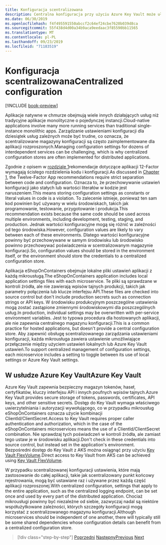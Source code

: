 ```yaml
---
title: Konfiguracja scentralizowana
description: Centralna konfiguracja przy użyciu Azure Key Vault może ułatwić zarządzanie aplikacjami natywnymi w chmurze.
ms.date: 06/30/2019
ms.openlocfilehash: f4f495591550abccf2c64ef24cbe7620b039d8ca
ms.sourcegitcommit: 55f438d4d00a34b9aca9eedaac3f85590bb11565
ms.translationtype: MT
ms.contentlocale: pl-PL
ms.lasthandoff: 09/23/2019
ms.locfileid: "71183519"
---
```

# <a name="centralized-configuration"></a><span data-ttu-id="2bc29-103">Konfiguracja scentralizowana</span><span class="sxs-lookup"><span data-stu-id="2bc29-103">Centralized configuration</span></span>

[!INCLUDE [book-preview](../../../includes/book-preview.md)]

<span data-ttu-id="2bc29-104">Aplikacje natywne w chmurze obejmują wiele innych działających usług niż tradycyjne aplikacje monolityczne o pojedynczej instancji.</span><span class="sxs-lookup"><span data-stu-id="2bc29-104">Cloud-native applications involve many more running services than traditional single-instance monolithic apps.</span></span> <span data-ttu-id="2bc29-105">Zarządzanie ustawieniami konfiguracji dla dziesiątek usług zależnych może być trudne, co oznacza, że scentralizowane magazyny konfiguracji są często zaimplementowane dla aplikacji rozproszonych.</span><span class="sxs-lookup"><span data-stu-id="2bc29-105">Managing configuration settings for dozens of interdependent services can be challenging, which is why centralized configuration stores are often implemented for distributed applications.</span></span>

<span data-ttu-id="2bc29-106">Zgodnie z opisem w [rozdziale 1](introduction.md)rekomendacje dotyczące aplikacji 12-Factor wymagają ścisłego rozdzielenia kodu i konfiguracji.</span><span class="sxs-lookup"><span data-stu-id="2bc29-106">As discussed in [Chapter 1](introduction.md), the Twelve-Factor App recommendations require strict separation between code and configuration.</span></span> <span data-ttu-id="2bc29-107">Oznacza to, że przechowywanie ustawień konfiguracji jako stałych lub wartości literałów w kodzie jest naruszeniem.</span><span class="sxs-lookup"><span data-stu-id="2bc29-107">This means storing configuration settings as constants or literal values in code is a violation.</span></span> <span data-ttu-id="2bc29-108">To zalecenie istnieje, ponieważ ten sam kod powinien być używany w wielu środowiskach, takich jak programowanie, testowanie, przygotowanie i produkcja.</span><span class="sxs-lookup"><span data-stu-id="2bc29-108">This recommendation exists because the same code should be used across multiple environments, including development, testing, staging, and production.</span></span> <span data-ttu-id="2bc29-109">Jednak wartości konfiguracyjne mogą się różnić w zależności od tego środowiska.</span><span class="sxs-lookup"><span data-stu-id="2bc29-109">However, configuration values are likely to vary between each of these environments.</span></span> <span data-ttu-id="2bc29-110">Dlatego wartości konfiguracyjne powinny być przechowywane w samym środowisku lub środowisko powinno przechowywać poświadczenia w scentralizowanym magazynie konfiguracji.</span><span class="sxs-lookup"><span data-stu-id="2bc29-110">So, configuration values should be stored in the environment itself, or the environment should store the credentials to a centralized configuration store.</span></span>

<span data-ttu-id="2bc29-111">Aplikacja eShopOnContainers obejmuje lokalne pliki ustawień aplikacji z każdą mikrousługą.</span><span class="sxs-lookup"><span data-stu-id="2bc29-111">The eShopOnContainers application includes local application settings files with each microservice.</span></span> <span data-ttu-id="2bc29-112">Te pliki są sprawdzane w kontroli źródła, ale nie zawierają wpisów tajnych produkcji, takich jak parametry połączenia lub klucze interfejsu API.</span><span class="sxs-lookup"><span data-stu-id="2bc29-112">These files are checked into source control but don't include production secrets such as connection strings or API keys.</span></span> <span data-ttu-id="2bc29-113">W środowisku produkcyjnym poszczególne ustawienia mogą zostać zastąpione zmiennymi środowiskowymi dla poszczególnych usług.</span><span class="sxs-lookup"><span data-stu-id="2bc29-113">In production, individual settings may be overwritten with per-service environment variables.</span></span> <span data-ttu-id="2bc29-114">Jest to typowa procedura dla hostowanych aplikacji, ale nie zapewnia centralnego magazynu konfiguracji.</span><span class="sxs-lookup"><span data-stu-id="2bc29-114">This is a common practice for hosted applications, but doesn't provide a central configuration store.</span></span> <span data-ttu-id="2bc29-115">Aby zapewnić obsługę scentralizowanego zarządzania ustawieniami konfiguracji, każda mikrousługa zawiera ustawienie umożliwiające przełączenie między użyciem ustawień lokalnych lub Azure Key Vault ustawień.</span><span class="sxs-lookup"><span data-stu-id="2bc29-115">To support centralized management of configuration settings, each microservice includes a setting to toggle between its use of local settings or Azure Key Vault settings.</span></span>

## <a name="azure-key-vault"></a><span data-ttu-id="2bc29-116">W usłudze Azure Key Vault</span><span class="sxs-lookup"><span data-stu-id="2bc29-116">Azure Key Vault</span></span>

<span data-ttu-id="2bc29-117">Azure Key Vault zapewnia bezpieczny magazyn tokenów, haseł, certyfikatów, kluczy interfejsu API i innych poufnych wpisów tajnych.</span><span class="sxs-lookup"><span data-stu-id="2bc29-117">Azure Key Vault provides secure storage of tokens, passwords, certificates, API keys, and other sensitive secrets.</span></span> <span data-ttu-id="2bc29-118">Dostęp do Key Vault wymaga właściwego uwierzytelniania i autoryzacji wywołującego, co w przypadku mikrousług eShopOnContainers oznacza użycie kombinacji ClientId/ClientSecret.</span><span class="sxs-lookup"><span data-stu-id="2bc29-118">Access to Key Vault requires proper caller authentication and authorization, which in the case of the eShopOnContainers microservices means the use of a ClientId/ClientSecret combination.</span></span> <span data-ttu-id="2bc29-119">Nie sprawdzaj tych poświadczeń w kontroli źródła, ale zamiast tego ustaw je w środowisku aplikacji.</span><span class="sxs-lookup"><span data-stu-id="2bc29-119">Don't check in these credentials into source control, but instead set in the application's environment.</span></span> <span data-ttu-id="2bc29-120">Bezpośredni dostęp do Key Vault z AKS można osiągnąć przy użyciu [Key Vault FlexVolume](https://github.com/Azure/kubernetes-keyvault-flexvol).</span><span class="sxs-lookup"><span data-stu-id="2bc29-120">Direct access to Key Vault from AKS can be achieved using [Key Vault FlexVolume](https://github.com/Azure/kubernetes-keyvault-flexvol).</span></span>

<span data-ttu-id="2bc29-121">W przypadku scentralizowanej konfiguracji ustawienia, które mają zastosowanie do całej aplikacji, takie jak scentralizowany punkt końcowy rejestrowania, mogą być ustawiane raz i używane przez każdą część aplikacji rozproszonej.</span><span class="sxs-lookup"><span data-stu-id="2bc29-121">With centralized configuration, settings that apply to the entire application, such as the centralized logging endpoint, can be set once and used by every part of the distributed application.</span></span> <span data-ttu-id="2bc29-122">Chociaż mikrousługi powinny być niezależne od siebie, zazwyczaj nadal są niektóre współużytkowane zależności, których szczegóły konfiguracji mogą korzystać z scentralizowanego magazynu konfiguracji.</span><span class="sxs-lookup"><span data-stu-id="2bc29-122">Although microservices should be independent of one another, there will typically still be some shared dependencies whose configuration details can benefit from a centralized configuration store.</span></span>

>[!div class="step-by-step"]
><span data-ttu-id="2bc29-123">[Poprzedni](deploy-eshoponcontainers-azure.md)
>[Następny](scale-applications.md)</span><span class="sxs-lookup"><span data-stu-id="2bc29-123">[Previous](deploy-eshoponcontainers-azure.md)
[Next](scale-applications.md)</span></span> <!-- Next Chapter -->
